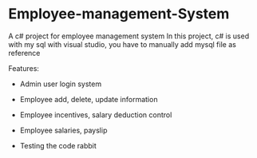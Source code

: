 # Employee-management-System
A c# project for employee management system
In this project, c# is used with my sql
with visual studio, you have to manually add mysql file as reference

Features:
* Admin user login system
* Employee add, delete, update information
* Employee incentives, salary deduction control
* Employee salaries, payslip

* Testing the code rabbit 
